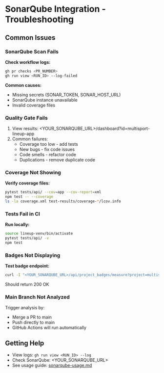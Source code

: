 # SonarQube Integration - Troubleshooting

## Common Issues

### SonarQube Scan Fails

**Check workflow logs:**
```bash
gh pr checks <PR_NUMBER>
gh run view <RUN_ID> --log-failed
```

**Common causes:**
- Missing secrets (SONAR_TOKEN, SONAR_HOST_URL)
- SonarQube instance unavailable
- Invalid coverage files

### Quality Gate Fails

1. View results: <YOUR_SONARQUBE_URL>/dashboard?id=multisport-lineup-app
2. Common failures:
   - Coverage too low - add tests
   - New bugs - fix code issues
   - Code smells - refactor code
   - Duplications - remove duplicate code

### Coverage Not Showing

**Verify coverage files:**
```bash
pytest tests/api/ --cov=app --cov-report=xml
npm test -- --coverage
ls -la coverage.xml test-results/coverage-*/lcov.info
```

### Tests Fail in CI

**Run locally:**
```bash
source lineup-venv/bin/activate
pytest tests/api/ -v
npm test
```

### Badges Not Displaying

**Test badge endpoint:**
```bash
curl -I "<YOUR_SONARQUBE_URL>/api/project_badges/measure?project=multisport-lineup-app&metric=alert_status"
```

Should return 200 OK

### Main Branch Not Analyzed

Trigger analysis by:
- Merge a PR to main
- Push directly to main
- GitHub Actions will run automatically

## Getting Help

- View logs: `gh run view <RUN_ID> --log`
- Check SonarQube: <YOUR_SONARQUBE_URL>
- See usage guide: [sonarqube-usage.md](sonarqube-usage.md)